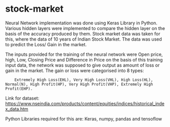 # stock-market
Neural Network implementation was done using Keras Library in Python. Various hidden layers were implemented to compare the hidden layer on the basis of the accuracy produced by them. Stock market data was taken for this, where the data of 10 years of Indian Stock Market. The data was used to predict the Loss/ Gain in the market. 

The inputs provided for the training of the neural network were Open price, high, Low, Closing Price and Difference in Price on the basis of this training input data, the network was supposed to give output as amount of loss or gain in the market. The gain or loss were categorised into 8 types:
		
		Extremely High Loss(EHL), Very High Loss(VHL), High Loss(HL), Normal(N), High Profit(HP), Very High Profit(VHP), Extremely High Profit(EHP).

Link for dataset: https://www.nseindia.com/products/content/equities/indices/historical_index_data.htm

Python Libraries required for this are:
	Keras, numpy, pandas and tensoflow

